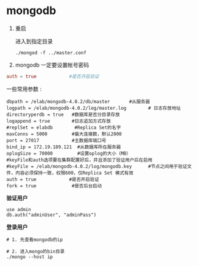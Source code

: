 # mongodb

1. 重启

   进入到指定目录

   ```shell
   ./mongod -f ../master.conf
   ```

   

2. mongodb 一定要设置帐号密码

```conf
auth = true            #是否开启验证
```

一些常用参数 : 

```properties
dbpath = /elab/mongodb-4.0.2/db/master       #从服务器
logpath = /elab/mongodb-4.0.2/log/master.log        # 日志存放地址
directoryperdb = true   #数据库是否分目录存放
logappend = true        #日志追加方式存放
#replSet = elabdb        #Replica Set的名字
maxConns = 5000         #最大连接数，默认2000
port = 27017            #主数据库端口号
bind_ip = 172.19.189.121  #从数据库所在服务器
oplogSize = 70000         #设置oplog的大小（MB）
#keyFile和auth选项要在集群配置好后，并且添加了验证用户后在启用
#keyFile = /elab/mongodb-4.0.2/log/mongodb.key      #节点之间用于验证文件，内容必须保持一致，权限600，仅Replica Set 模式有效
auth = true            #是否开启验证
fork = true             #是否后台启动
```

**验证用户**

```shell
use admin
db.auth("adminUser", "adminPass")
```

**登录用户**

```shell
# 1. 先查看mongodb的ip

# 2. 进入mongo的bin目录
./mongo --host ip
```


